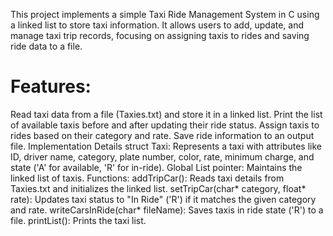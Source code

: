 This project implements a simple Taxi Ride Management System in C using a linked list to store taxi information. It allows users to add, update, and manage taxi trip records, focusing on assigning taxis to rides and saving ride data to a file.

# Features:
Read taxi data from a file (Taxies.txt) and store it in a linked list.
Print the list of available taxis before and after updating their ride status.
Assign taxis to rides based on their category and rate.
Save ride information to an output file.
Implementation Details
struct Taxi: Represents a taxi with attributes like ID, driver name, category, plate number, color, rate, minimum charge, and state ('A' for available, 'R' for in-ride).
Global List pointer: Maintains the linked list of taxis.
Functions:
addTripCar(): Reads taxi details from Taxies.txt and initializes the linked list.
setTripCar(char* category, float* rate): Updates taxi status to "In Ride" ('R') if it matches the given category and rate.
writeCarsInRide(char* fileName): Saves taxis in ride state ('R') to a file.
printList(): Prints the taxi list.
